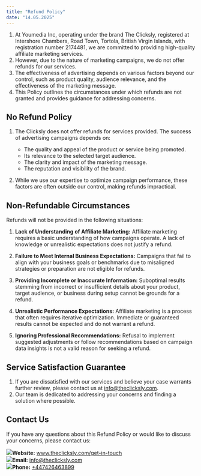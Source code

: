 ```yaml
---
title: "Refund Policy"
date: "14.05.2025"
---
```


<div>

1.  At <span>Youmedia Inc</span>, operating under the brand The Clicksly, registered at <span>Intershore Chambers, Road Town, Tortola, British Virgin Islands</span>, with registration number <span>2174481</span>, we are committed to providing high-quality affiliate marketing services.
2.  However, due to the nature of marketing campaigns, we do not offer refunds for our services.
3.  The effectiveness of advertising depends on various factors beyond our control, such as product quality, audience relevance, and the effectiveness of the marketing message.
4.  This Policy outlines the circumstances under which refunds are not granted and provides guidance for addressing concerns.

</div>

<div>

## **No Refund Policy**

1.  The Clicksly does not offer refunds for services provided. The success of advertising campaigns depends on:

    - The quality and appeal of the product or service being promoted.
    - Its relevance to the selected target audience.
    - The clarity and impact of the marketing message.
    - The reputation and visibility of the brand.

2.  While we use our expertise to optimize campaign performance, these factors are often outside our control, making refunds impractical.

</div>

<div>

## **Non-Refundable Circumstances**

Refunds will not be provided in the following situations:

1. **Lack of Understanding of Affiliate Marketing:** Affiliate marketing requires a basic understanding of how campaigns operate. A lack of knowledge or unrealistic expectations does not justify a refund.

2. **Failure to Meet Internal Business Expectations:** Campaigns that fail to align with your business goals or benchmarks due to misaligned strategies or preparation are not eligible for refunds.

3. **Providing Incomplete or Inaccurate Information:** Suboptimal results stemming from incorrect or insufficient details about your product, target audience, or business during setup cannot be grounds for a refund.

4. **Unrealistic Performance Expectations:** Affiliate marketing is a process that often requires iterative optimization. Immediate or guaranteed results cannot be expected and do not warrant a refund.

5. **Ignoring Professional Recommendations:** Refusal to implement suggested adjustments or follow recommendations based on campaign data insights is not a valid reason for seeking a refund.

</div>

<div>

## **Service Satisfaction Guarantee**

1.  If you are dissatisfied with our services and believe your case warrants further review, please contact us at info@theclicksly.com.
2.  Our team is dedicated to addressing your concerns and finding a solution where possible.

</div>

<div>

## **Contact Us**

If you have any questions about this Refund Policy or would like to discuss your concerns, please contact us:

<div class="contact-info">
    <img src="/images/policy/web.svg"><span><b>Website:</b> <a href="http://www.theclicksly.com/get-in-touch">www.theclicksly.com/get-in-touch</a></span>
    </div>
<div class="contact-info">
    <img src="/images/policy/mail.svg"><span><b>Email:</b> <a href="mailto:info@theclicksly.com">info@theclicksly.com</a></span>
 </div>
<div class="contact-info">
    <img src="/images/policy/phone.svg"><span><b>Phone:</b> <a href="tel:+447426463899">+447426463899</a></span>
</div>

</div>
